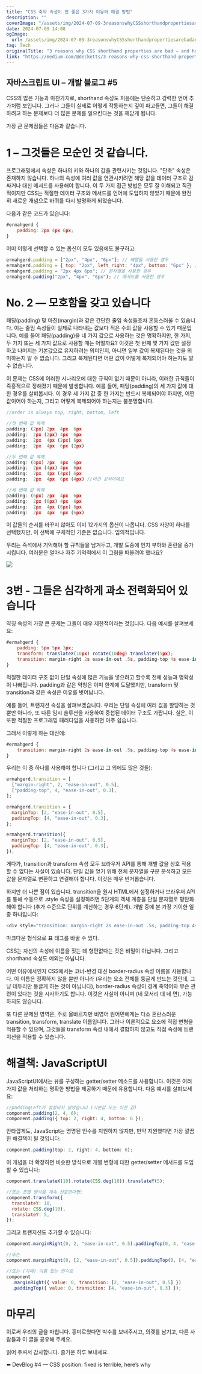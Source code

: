 ```yaml
---
title: "CSS 축약 속성이 안 좋은 3가지 이유와 해결 방법"
description: ""
coverImage: "/assets/img/2024-07-09-3reasonswhyCSSshorthandpropertiesarebadandhowtofixthem_0.png"
date: 2024-07-09 14:08
ogImage:
  url: /assets/img/2024-07-09-3reasonswhyCSSshorthandpropertiesarebadandhowtofixthem_0.png
tag: Tech
originalTitle: "3 reasons why CSS shorthand properties are bad — and how to fix them"
link: "https://medium.com/@decketts/3-reasons-why-css-shorthand-properties-are-bad-and-how-to-fix-them-f25220a86b21"
---
```


## 자바스크립트 UI – 개발 블로그 #5

CSS의 많은 기능과 마찬가지로, shorthand 속성도 처음에는 단순하고 강력한 언어 추가처럼 보입니다. 그러나 그들이 실제로 어떻게 작동하는지 깊이 파고들면, 그들이 해결하려고 하는 문제보다 더 많은 문제를 일으킨다는 것을 깨닫게 됩니다.

가장 큰 문제점들은 다음과 같습니다.

# 1 – 그것들은 모순인 것 같습니다.

<div class="content-ad"></div>

프로그래밍에서 속성은 하나의 키와 하나의 값을 관련시키는 것입니다. "단축" 속성은 존재하지 않습니다. 하나의 속성에 여러 값을 연관시키려면 해당 값을 데이터 구조로 감싸거나 대신 메서드를 사용해야 합니다. 이 두 가지 접근 방법은 모두 잘 이해되고 직관적이지만 CSS는 적절한 데이터 구조와 메서드를 언어에 도입하지 않았기 때문에 완전히 새로운 개념으로 바퀴를 다시 발명하게 되었습니다.

다음과 같은 코드가 있습니다:

```js
#ermahgerd {
    padding: 2px 4px 6px;
}
```

이미 이렇게 선택할 수 있는 옵션이 모두 있음에도 불구하고:

<div class="content-ad"></div>

```js
ermahgerd.padding = ["2px", "4px", "6px"]; // 배열을 사용한 경우
ermahgerd.padding = { top: "2px", left_right: "4px", bottom: "6px" }; // 객체를 사용한 경우
ermahgerd.padding = "2px 4px 6px"; // 문자열을 사용한 경우
ermahgerd.padding("2px", "4px", "6px"); // 메서드를 사용한 경우
```

# No. 2 — 모호함을 갖고 있습니다

패딩(padding) 및 마진(margin)과 같은 간단한 줄임 속성들조차 혼동스러울 수 있습니다. 이는 줄임 속성들이 실제로 나타내는 값보다 적은 수의 값을 사용할 수 있기 때문입니다. 예를 들어 패딩(padding)을 네 가지 값으로 사용하는 것은 명확하지만, 한 가지, 두 가지 또는 세 가지 값으로 사용할 때는 어떨까요? 이것은 첫 번째 몇 가지 값만 설정하고 나머지는 기본값으로 유지하려는 의미인지, 아니면 일부 값이 복제된다는 것을 의미하는지 알 수 없습니다. 그리고 복제된다면 어떤 값이 어떻게 복제되어야 하는지도 알 수 없습니다.

이 문제는 CSS에 이러한 시나리오에 대한 규칙이 없기 때문이 아니라, 이러한 규칙들이 즉흥적으로 정해졌기 때문에 발생합니다. 예를 들어, 패딩(padding)의 세 가지 값에 대한 경우를 살펴봅시다. 이 경우 세 가지 값 중 한 가지는 반드시 복제되어야 하지만, 어떤 값이어야 하는지, 그리고 어떻게 복제되어야 하는지는 불분명합니다.

<div class="content-ad"></div>

```js
//order is always top, right, bottom, left

//첫 번째 값 복제
padding: (2px) 2px  4px  6px
padding:  2px (2px) 4px  6px
padding:  2px  4px (2px) 6px
padding:  2px  4px  6px (2px)

//두 번째 값 복제
padding: (4px) 2px  4px  6px
padding:  2px (4px) 4px  6px
padding:  2px  4px (4px) 6px
padding:  2px  4px  6px (4px) //이건 공식이에요

//세 번째 값 복제
padding: (6px) 2px  4px  6px
padding:  2px (6px) 4px  6px
padding:  2px  4px (6px) 6px
padding:  2px  4px  6px (6px)
```

이 값들의 순서를 바꾸지 않아도 이미 12가지의 옵션이 나옵니다. CSS 사양이 하나를 선택했지만, 이 선택에 구체적인 기준은 없습니다. 임의적입니다.

우리는 즉석에서 기억해야 할 규칙들을 남겨두고, 개발 도중에 인지 부하와 혼란을 증가시킵니다. 여러분은 얼마나 자주 기억력에서 이 그림을 떠올려야 했나요?

<img src="/assets/img/2024-07-09-3reasonswhyCSSshorthandpropertiesarebadandhowtofixthem_0.png" />

<div class="content-ad"></div>

# 3번 - 그들은 심각하게 과소 전력화되어 있습니다

약칭 속성의 가장 큰 문제는 그들이 매우 제한적이라는 것입니다. 다음 예시를 살펴보세요:

```js
#ermahgerd {
    padding: 5px 5px 3px;
    transform: translateX(10px) rotate(10deg) translateY(5px);
    transition: margin-right 2s ease-in-out .5s, padding-top 4s ease-in-out .3s;
}
```

적절한 데이터 구조 없이 단일 속성에 많은 기능을 넣으려고 할수록 전체 성능과 명확성이 나빠집니다. padding과 같은 약칭은 이미 한계에 도달했지만, transform 및 transition과 같은 속성은 이유를 벗어납니다.

<div class="content-ad"></div>

예를 들어, 트랜지션 속성을 살펴보겠습니다. 우리는 단일 속성에 여러 값을 할당하는 것뿐만 아니라, 또 다른 임시 솔루션을 사용하여 중첩된 데이터 구조도 가짭니다. 실은, 이 또한 적절한 프로그래밍 패러다임을 사용하면 아주 쉽습니다.

그래서 이렇게 하는 대신에:

```js
#ermahgerd {
    transition: margin-right 2s ease-in-out .5s, padding-top 4s ease-in-out .3s;
}
```

우리는 이 중 하나를 사용해야 합니다 (그리고 그 외에도 많은 것들):

<div class="content-ad"></div>

```js
ermahgerd.transition = [
  ["margin-right", 2, "ease-in-out", 0.5],
  ["padding-top", 4, "ease-in-out", 0.3],
];

ermahgerd.transition = {
  marginTop: [2, "ease-in-out", 0.5],
  paddingTop: [4, "ease-in-out", 0.3],
};

ermahgerd.transition({
  marginTop: [2, "ease-in-out", 0.5],
  paddingTop: [4, "ease-in-out", 0.3],
});
```

게다가, transition과 transform 속성 모두 브라우저 API를 통해 개별 값을 상호 작용할 수 없다는 사실이 있습니다. 단일 값을 얻기 위해 전체 문자열을 구문 분석하고 모든 값을 문자열로 변환하고 연결해야 합니다. 이것은 매우 번거롭습니다.

하지만 더 나쁜 점이 있습니다. transition을 원시 HTML에서 설정하거나 브라우저 API를 통해 수동으로 .style 속성을 설정하려면 5단계의 객체 계층을 단일 문자열로 평탄화해야 합니다 (추가 수준으로 단위를 계산하는 경우 6단계). 개발 중에 본 가장 기이한 일 중 하나입니다:

```js
<div style="transition: margin-right 2s ease-in-out .5s, padding-top 4s ease-in-out .3s;">
```

<div class="content-ad"></div>

마크다운 형식으로 표 태그를 바꿀 수 있다.

<div class="content-ad"></div>

CSS는 자신의 속성에 이름을 짓는 데 형편없다는 것은 비밀이 아닙니다. 그리고 shorthand 속성도 예외는 아닙니다.

어떤 이유에서인지 CSS에서는 코너-반경 대신 border-radius 속성 이름을 사용합니다. 이 이름은 정확하지 않을 뿐만 아니라 (우리는 요소 전체를 둥글게 만드는 것인데, 그냥 테두리만 둥글게 하는 것이 아닙니다), border-radius 속성이 경계 축약어와 무슨 관련이 있다는 것을 시사하기도 합니다. 이것은 사실이 아니며 (네 모서리 대 네 면), 가능하지도 않습니다.

또 다른 문제된 영역은, 주로 올바르지만 비영어 원어민에게는 다소 혼란스러운 transition, transform, translate 이름입니다. 그러나 이론적으로 요소에 직접 변형을 적용할 수 있으며, 그것들을 transform 속성 내에서 결합하지 않고도 직접 속성에 트랜지션을 적용할 수 있습니다.

# 해결책: JavaScriptUI

<div class="content-ad"></div>

JavaScriptUI에서는 뷰를 구성하는 getter/setter 메소드를 사용합니다. 이것은 여러 가지 값을 처리하는 명확한 방법을 제공하기 때문에 유용합니다. 다음 예시를 살펴보세요:

```js
//paddingLeft가 설정되지 않았습니다 (기본값 또는 이전 값)
component.padding(2, 4, 6);
component.padding({ top: 2, right: 4, bottom: 6 });
```

안타깝게도, JavaScript는 명명된 인수를 지원하지 않지만, 만약 지원했다면 가장 깔끔한 해결책이 될 것입니다:

```js
component.padding(top: 2, right: 4, bottom: 6);
```

<div class="content-ad"></div>

이 개념을 더 확장하면 비슷한 방식으로 개별 변형에 대한 getter/setter 메서드를 도입할 수 있습니다:

```js
component.translateX(10).rotate(CSS.deg(10)).translateY(5);

//또는 조합 방식을 계속 선호한다면:
component.transform({
  translateY: 10,
  rotate: CSS.deg(10),
  translateY: 5,
});
```

그리고 트랜지션도 추가할 수 있습니다:

```js
component.marginRight(0, 2, "ease-in-out", 0.5).paddingTop(0, 4, "ease-in-out", 0.3);

//또는
component.marginRight(0, [2, "ease-in-out", 0.5]).paddingTop(0, [4, "ease-in-out", 0.3]);

//또는 (가짜) 이름 있는 인수로
component
  .marginRight({ value: 0, transition: [2, "ease-in-out", 0.5] })
  .paddingTop({ value: 0, transition: [4, "ease-in-out", 0.3] });
```

<div class="content-ad"></div>

# 마무리

이로써 우리의 글을 마칩니다. 흥미로웠다면 박수를 보내주시고, 의겢를 남기고, 다른 사람들과 이 글을 공유해 주세요.

읽어 주셔서 감사합니다. 즐거운 하루 보내세요.

⬅️ DevBlog #4 — CSS position: fixed is terrible, here’s why
